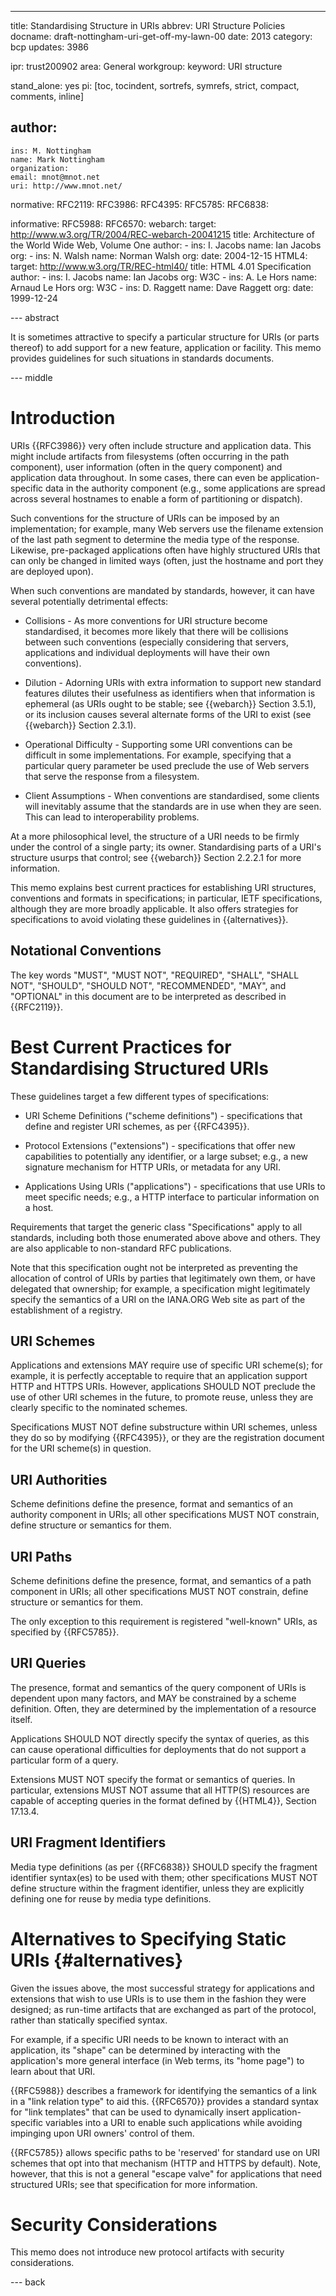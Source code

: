 ---
title: Standardising Structure in URIs
abbrev: URI Structure Policies
docname: draft-nottingham-uri-get-off-my-lawn-00
date: 2013
category: bcp
updates: 3986

ipr: trust200902
area: General
workgroup: 
keyword: URI structure

stand_alone: yes
pi: [toc, tocindent, sortrefs, symrefs, strict, compact, comments, inline]

author:
 -
    ins: M. Nottingham
    name: Mark Nottingham
    organization: 
    email: mnot@mnot.net
    uri: http://www.mnot.net/

normative:
  RFC2119:
  RFC3986:
  RFC4395:
  RFC5785:
  RFC6838:

informative:
  RFC5988:
  RFC6570:
  webarch:
    target: http://www.w3.org/TR/2004/REC-webarch-20041215
    title: Architecture of the World Wide Web, Volume One
    author:
     -
        ins: I. Jacobs
        name: Ian Jacobs
        org: 
     -
        ins: N. Walsh
        name: Norman Walsh
        org:
    date: 2004-12-15
  HTML4:
    target: http://www.w3.org/TR/REC-html40/
    title: HTML 4.01 Specification
    author:
     -
       ins: I. Jacobs
       name: Ian Jacobs
       org: W3C
     -
       ins: A. Le Hors
       name: Arnaud Le Hors
       org: W3C
     - 
       ins: D. Raggett
       name: Dave Raggett
       org:
    date: 1999-12-24


--- abstract

It is sometimes attractive to specify a particular structure for URIs (or parts thereof) to
add support for a new feature, application or facility. This memo provides guidelines for 
such situations in standards documents.

--- middle

Introduction
============

URIs {{RFC3986}} very often include structure and application data. This might include
artifacts from filesystems (often occurring in the path component), user information (often
in the query component) and application data throughout. In some cases, there can even be
application-specific data in the authority component (e.g., some applications are spread
across several hostnames to enable a form of partitioning or dispatch).

Such conventions for the structure of URIs can be imposed by an implementation; for
example, many Web servers use the filename extension of the last path segment to determine
the media type of the response. Likewise, pre-packaged applications often have highly
structured URIs that can only be changed in limited ways (often, just the hostname and port
they are deployed upon).

When such conventions are mandated by standards, however, it can have several potentially
detrimental effects:

* Collisions - As more conventions for URI structure become standardised, it becomes more
  likely that there will be collisions between such conventions (especially considering
  that servers, applications and individual deployments will have their own conventions).

* Dilution - Adorning URIs with extra information to support new standard features dilutes
  their usefulness as identifiers when that information is ephemeral (as URIs ought to be
  stable; see {{webarch}} Section 3.5.1), or its inclusion causes several
  alternate forms of the URI to exist (see {{webarch}} Section 2.3.1).

* Operational Difficulty - Supporting some URI conventions can be difficult in
  some implementations. For example, specifying that a particular query parameter be used
  preclude the use of Web servers that serve the response from a filesystem.

* Client Assumptions - When conventions are standardised, some clients will inevitably
  assume that the standards are in use when they are seen. This can lead to
  interoperability problems.

At a more philosophical level, the structure of a URI needs to be firmly under the control
of a single party; its owner. Standardising parts of a URI's structure usurps that control;
see {{webarch}} Section 2.2.2.1 for more information.

This memo explains best current practices for establishing URI structures, conventions and formats in
specifications; in particular, IETF specifications, although they are more broadly applicable. It
also offers strategies for specifications to avoid violating these guidelines in {{alternatives}}.


Notational Conventions
----------------------

The key words "MUST", "MUST NOT", "REQUIRED", "SHALL", "SHALL NOT",
"SHOULD", "SHOULD NOT", "RECOMMENDED", "MAY", and "OPTIONAL" in this
document are to be interpreted as described in {{RFC2119}}.

Best Current Practices for Standardising Structured URIs
=======================================================

These guidelines target a few different types of specifications:

* URI Scheme Definitions ("scheme definitions") - specifications that define and register URI schemes,
  as per {{RFC4395}}.

* Protocol Extensions ("extensions") - specifications that offer new capabilities to
  potentially any identifier, or a large subset; e.g., a new signature mechanism for HTTP
  URIs, or metadata for any URI.

* Applications Using URIs ("applications") - specifications that use URIs to meet specific
  needs; e.g., a HTTP interface to particular information on a host.

Requirements that target the generic class "Specifications" apply to all standards, including both those enumerated above above and others. They are also applicable to non-standard RFC publications.

Note that this specification ought not be interpreted as preventing the allocation of control of URIs
by parties that legitimately own them, or have delegated that ownership; for example, a specification
might legitimately specify the semantics of a URI on the IANA.ORG Web site as part of the
establishment of a registry.


URI Schemes
-----------

Applications and extensions MAY require use of specific URI scheme(s); for example, it is perfectly
acceptable to require that an application support HTTP and HTTPS URIs. However, applications SHOULD
NOT preclude the use of other URI schemes in the future, to promote reuse, unless they are clearly
specific to the nominated schemes.

Specifications MUST NOT define substructure within URI schemes, unless they do so by
modifying {{RFC4395}}, or they are the registration document for the URI scheme(s) in question.


URI Authorities
---------------

Scheme definitions define the presence, format and semantics of an authority component in
URIs; all other specifications MUST NOT constrain, define structure or semantics for them.


URI Paths
---------

Scheme definitions define the presence, format, and semantics of a path component in URIs; all
other specifications MUST NOT constrain, define structure or semantics for them.

The only exception to this requirement is registered "well-known" URIs, as specified by {{RFC5785}}.


URI Queries
-----------

The presence, format and semantics of the query component of URIs is dependent upon many factors, and
MAY be constrained by a scheme definition. Often, they are determined by the implementation of a
resource itself.

Applications SHOULD NOT directly specify the syntax of queries, as this can cause operational difficulties for deployments that do not support a particular form of a query. 

Extensions MUST NOT specify the format or semantics of queries. In particular, extensions MUST NOT
assume that all HTTP(S) resources are capable of accepting queries in the format defined by
{{HTML4}}, Section 17.13.4.


URI Fragment Identifiers
------------------------

Media type definitions (as per {{RFC6838}} SHOULD specify the fragment identifier
syntax(es) to be used with them; other specifications MUST NOT define structure within the
fragment identifier, unless they are explicitly defining one for reuse by media type
definitions.


Alternatives to Specifying Static URIs {#alternatives}
======================================

Given the issues above, the most successful strategy for applications and extensions that wish to use
URIs is to use them in the fashion they were designed; as run-time artifacts that are exchanged as
part of the protocol, rather than statically specified syntax.

For example, if a specific URI needs to be known to interact with an application, its "shape" can be
determined by interacting with the application's more general interface (in Web terms, its "home
page") to learn about that URI.

{{RFC5988}} describes a framework for identifying the semantics of a link in a "link relation type"
to aid this. {{RFC6570}} provides a standard syntax for "link templates" that can be used to
dynamically insert application-specific variables into a URI to enable such applications while
avoiding impinging upon URI owners' control of them.

{{RFC5785}} allows specific paths to be 'reserved' for standard use on URI schemes that opt into that
mechanism (HTTP and HTTPS by default). Note, however, that this is not a general "escape valve" for
applications that need structured URIs; see that specification for more information.


Security Considerations
=======================

This memo does not introduce new protocol artifacts with security considerations. 

--- back
